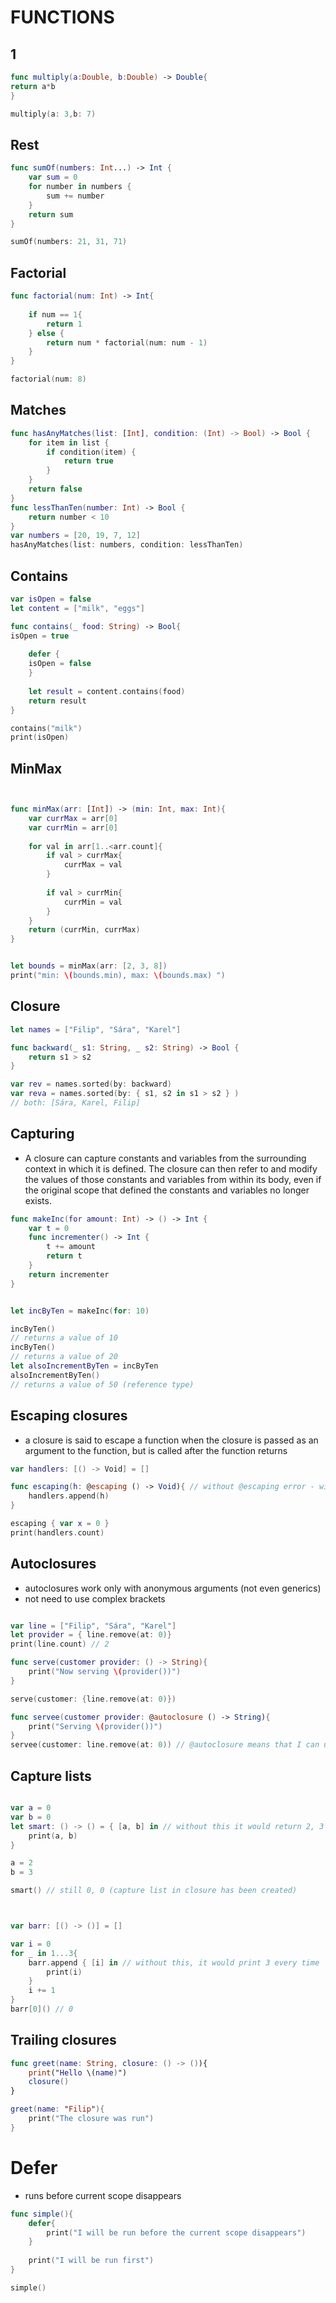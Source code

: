 # FUNCTIONS


## 1
```swift
func multiply(a:Double, b:Double) -> Double{
return a*b
}

multiply(a: 3,b: 7)
```
## Rest
```swift
func sumOf(numbers: Int...) -> Int {
    var sum = 0
    for number in numbers {
        sum += number
    }
    return sum
}

sumOf(numbers: 21, 31, 71)
```


## Factorial
```swift
func factorial(num: Int) -> Int{
    
    if num == 1{
        return 1
    } else {
        return num * factorial(num: num - 1)
    }
}

factorial(num: 8)
```


## Matches
```swift
func hasAnyMatches(list: [Int], condition: (Int) -> Bool) -> Bool {
    for item in list {
        if condition(item) {
            return true
        }
    }
    return false
}
func lessThanTen(number: Int) -> Bool {
    return number < 10
}
var numbers = [20, 19, 7, 12]
hasAnyMatches(list: numbers, condition: lessThanTen)
```

## Contains

```swift
var isOpen = false
let content = ["milk", "eggs"]

func contains(_ food: String) -> Bool{
isOpen = true
    
    defer {
    isOpen = false
    }
    
    let result = content.contains(food)
    return result
}

contains("milk")
print(isOpen)

```


## MinMax
```swift


func minMax(arr: [Int]) -> (min: Int, max: Int){
    var currMax = arr[0]
    var currMin = arr[0]
    
    for val in arr[1..<arr.count]{
        if val > currMax{
            currMax = val
        }
        
        if val > currMin{
            currMin = val
        }
    }
    return (currMin, currMax)
}


let bounds = minMax(arr: [2, 3, 8])
print("min: \(bounds.min), max: \(bounds.max) ")
```


## Closure
```swift
let names = ["Filip", "Sára", "Karel"]

func backward(_ s1: String, _ s2: String) -> Bool {
    return s1 > s2
}

var rev = names.sorted(by: backward)
var reva = names.sorted(by: { s1, s2 in s1 > s2 } )
// both: [Sára, Karel, Filip]
```

## Capturing
*  A closure can capture constants and variables from the surrounding context in which it is defined.
 The closure can then refer to and modify the values of those constants and variables from within its body,
 even if the original scope that defined the constants and variables no longer exists.
```swift
func makeInc(for amount: Int) -> () -> Int {
    var t = 0
    func incrementer() -> Int {
        t += amount
        return t
    }
    return incrementer
}


let incByTen = makeInc(for: 10)

incByTen()
// returns a value of 10
incByTen()
// returns a value of 20
let alsoIncrementByTen = incByTen
alsoIncrementByTen()
// returns a value of 50 (reference type)
```


## Escaping closures 
 * a closure is said to escape a function when the closure is passed as an argument to the function,
 but is called after the function returns
```swift
var handlers: [() -> Void] = []

func escaping(h: @escaping () -> Void){ // without @escaping error - with @escaping closure is invoked before function returns
    handlers.append(h)
}

escaping { var x = 0 }
print(handlers.count)
```



## Autoclosures
* autoclosures work only with anonymous arguments (not even generics)
* not need to use complex brackets
```swift

var line = ["Filip", "Sára", "Karel"]
let provider = { line.remove(at: 0)}
print(line.count) // 2

func serve(customer provider: () -> String){
    print("Now serving \(provider())")
}

serve(customer: {line.remove(at: 0)})

func servee(customer provider: @autoclosure () -> String){
    print("Serving \(provider())")
}
servee(customer: line.remove(at: 0)) // @autoclosure means that I can use argument as a normal parament
```


## Capture lists
```swift

var a = 0
var b = 0
let smart: () -> () = { [a, b] in // without this it would return 2, 3
    print(a, b)
}

a = 2
b = 3

smart() // still 0, 0 (capture list in closure has been created)



var barr: [() -> ()] = []

var i = 0
for _ in 1...3{
    barr.append { [i] in // without this, it would print 3 every time
        print(i)
    }
    i += 1
}
barr[0]() // 0
```

## Trailing closures
```swift
func greet(name: String, closure: () -> ()){
    print("Hello \(name)")
    closure()
}

greet(name: "Filip"){
    print("The closure was run")
}
```


# Defer
* runs before current scope disappears
```swift
func simple(){
    defer{
        print("I will be run before the current scope disappears")
    }
    
    print("I will be run first")
}

simple()
```
